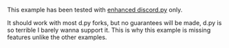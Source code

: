 This example has been tested with [enhanced discord.py](https://github.com/iDevision/enhanced-discord.py/) only.

It should work with most d.py forks, but no guarantees will be made, d.py is so terrible I barely wanna support it. This is why this example is missing features unlike the other examples.
